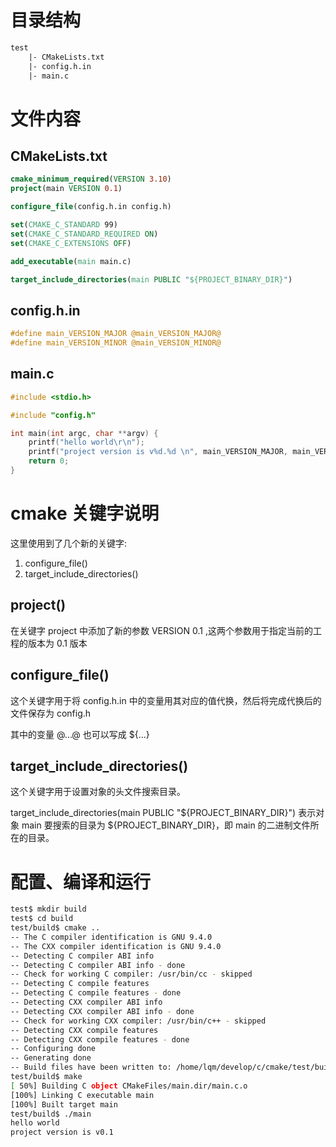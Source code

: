 <!--
 * @Author       : lqm283
 * @Date         : 2023-02-09 15:10:07
 * @LastEditTime : 2023-02-09 15:48:29
 * @LastEditors  : lqm283
 * --------------------------------------------------------------------------------<
 * @Description  : Please edit a descrition about this file at here.
 * --------------------------------------------------------------------------------<
 * @FilePath     : /cmake/doc/3.设置工程的版本.md
-->

# 目录结构

```txt
test
    |- CMakeLists.txt
    |- config.h.in
    |- main.c
```

# 文件内容

## CMakeLists.txt

```cmake
cmake_minimum_required(VERSION 3.10)
project(main VERSION 0.1)

configure_file(config.h.in config.h)

set(CMAKE_C_STANDARD 99)
set(CMAKE_C_STANDARD_REQUIRED ON)
set(CMAKE_C_EXTENSIONS OFF)

add_executable(main main.c)

target_include_directories(main PUBLIC "${PROJECT_BINARY_DIR}")
```

## config.h.in

```c
#define main_VERSION_MAJOR @main_VERSION_MAJOR@
#define main_VERSION_MINOR @main_VERSION_MINOR@
```

## main.c

```c
#include <stdio.h>

#include "config.h"

int main(int argc, char **argv) {
    printf("hello world\r\n");
    printf("project version is v%d.%d \n", main_VERSION_MAJOR, main_VERSION_MINOR);
    return 0;
}
```

# cmake 关键字说明

这里使用到了几个新的关键字:

1. configure_file()
2. target_include_directories()

## project()

在关键字 project 中添加了新的参数 VERSION 0.1 ,这两个参数用于指定当前的工程的版本为 0.1 版本

## configure_file()

这个关键字用于将 config.h.in 中的变量用其对应的值代换，然后将完成代换后的文件保存为 config.h

其中的变量 @...@ 也可以写成 ${...}

## target_include_directories()

这个关键字用于设置对象的头文件搜索目录。

target_include_directories(main PUBLIC "${PROJECT_BINARY_DIR}") 表示对象 main 要搜索的目录为 ${PROJECT_BINARY_DIR}，即
main 的二进制文件所在的目录。

# 配置、编译和运行

```bash
test$ mkdir build
test$ cd build
test/build$ cmake ..
-- The C compiler identification is GNU 9.4.0
-- The CXX compiler identification is GNU 9.4.0
-- Detecting C compiler ABI info
-- Detecting C compiler ABI info - done
-- Check for working C compiler: /usr/bin/cc - skipped
-- Detecting C compile features
-- Detecting C compile features - done
-- Detecting CXX compiler ABI info
-- Detecting CXX compiler ABI info - done
-- Check for working CXX compiler: /usr/bin/c++ - skipped
-- Detecting CXX compile features
-- Detecting CXX compile features - done
-- Configuring done
-- Generating done
-- Build files have been written to: /home/lqm/develop/c/cmake/test/build
test/build$ make
[ 50%] Building C object CMakeFiles/main.dir/main.c.o
[100%] Linking C executable main
[100%] Built target main
test/build$ ./main
hello world
project version is v0.1
```
